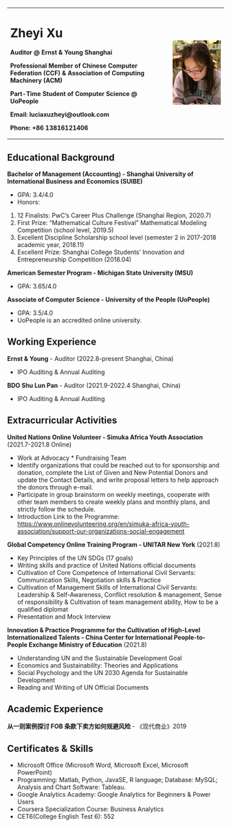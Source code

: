 <table border="0">
  <tr>
    <td width="75%">
      <h1>Zheyi Xu</h1>
      <p><b>Auditor @ Ernst & Young Shanghai</b></p>
      <p><b>Professional Member of Chinese Computer Federation (CCF) & Association of Computing Machinery (ACM)</b></p>
      <p><b>Part-Time Student of Computer Science @ UoPeople</b></p>
      <p><b>Email: luciaxuzheyi@outlook.com</b></p>
      <p><b>Phone: +86 13816121406</b><p>
    </td>
    <td width="25%">
      <img src="/profile photo-1.jpg" width="100%">
    </td>
  </tr>
</table>


## Educational Background
**Bachelor of Management (Accounting) - Shanghai University of International Business and Economics (SUIBE)**
- GPA: 3.4/4.0
- Honors:
1. 12 Finalists: PwC’s Career Plus Challenge (Shanghai Region, 2020.7)
2. First Prize: “Mathematical Culture Festival” Mathematical Modeling Competition (school level, 2019.5)
3. Excellent Discipline Scholarship school level (semester 2 in 2017-2018 academic year, 2018.11)
4. Excellent Prize: Shanghai College Students’ Innovation and Entrepreneurship Competition (2018.04)


**American Semester Program - Michigan State University (MSU)**
- GPA: 3.65/4.0

**Associate of Computer Science - University of the People (UoPeople)**
- GPA: 3.5/4.0
- UoPeople is an accredited online university.

## Working Experience
**Ernst & Young** - Auditor (2022.8-present Shanghai, China)
- IPO Auditing & Annual Auditing


**BDO Shu Lun Pan** - Auditor (2021.9-2022.4 Shanghai, China)
- IPO Auditing & Annual Auditing


## Extracurricular Activities
**United Nations Online Volunteer - Simuka Africa Youth Association** (2021.7-2021.8 Online)
- Work at Advocacy * Fundraising Team
- Identify organizations that could be reached out to for sponsorship and donation, complete the List of Given and New Potential Donors and update the Contact Details, and write proposal letters to help approach the donors through e-mail.
-	Participate in group brainstorm on weekly meetings, cooperate with other team members to create weekly plans and monthly plans, and strictly follow the schedule.
-	Introduction Link to the Programme: https://www.onlinevolunteering.org/en/simuka-africa-youth-association/support-our-organizations-social-engagement


**Global Competency Online Training Program - UNITAR New York** (2021.8)
-	Key Principles of the UN SDGs (17 goals)
-	Writing skills and practice of United Nations official documents
-	Cultivation of Core Competence of International Civil Servants: Communication Skills, Negotiation skills & Practice
-	Cultivation of Management Skills of International Civil Servants: Leadership & Self-Awareness, Conflict resolution & management, Sense of responsibility & Cultivation of team management ability, How to be a qualified diplomat
-	Presentation and Mock Interview


**Innovation & Practice Programme for the Cultivation of High-Level Internationalized Talents - China Center for International People-to-People Exchange Ministry of Education** (2021.8)
- Understanding UN and the Sustainable Development Goal
- Economics and Sustainability: Theories and Applications
- Social Psychology and the UN 2030 Agenda for Sustainable Development
- Reading and Writing of UN Official Documents


## Academic Experience
**从一则案例探讨 FOB 条款下卖方如何规避风险** - 《现代商业》2019


## Certificates & Skills
-	Microsoft Office (Microsoft Word, Microsoft Excel, Microsoft PowerPoint)
-	Programming: Matlab, Python, JavaSE, R language; Database: MySQL; Analysis and Chart Software: Tableau.
-	Google Analytics Academy: Google Analytics for Beginners & Power Users
-	Coursera Specialization Course: Business Analytics
-	CET6(College English Test 6): 552

